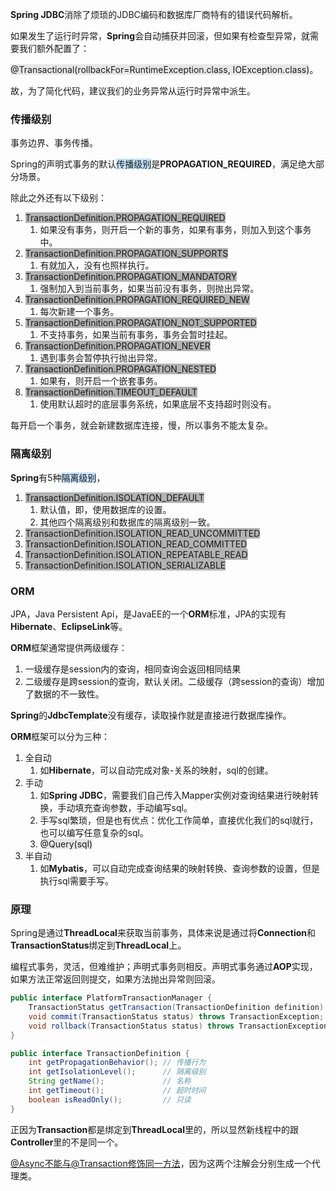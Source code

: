 **Spring  JDBC**消除了烦琐的JDBC编码和数据库厂商特有的错误代码解析。

如果发生了运行时异常，**Spring**会自动捕获并回滚，但如果有检查型异常，就需要我们额外配置了：

<span style=background:#e6e6e6>@Transactional(rollbackFor=RuntimeException.class, IOException.class)</span>。

故，为了简化代码，建议我们的业务异常从运行时异常中派生。



### 传播级别

事务边界、事务传播。

Spring的声明式事务的默认<span style=background:#c2e2ff>传播级别</span>是**PROPAGATION_REQUIRED**，满足绝大部分场景。

除此之外还有以下级别：

1. <span style=background:#b3b3b3>TransactionDefinition.PROPAGATION_REQUIRED</span>
   1. 如果没有事务，则开启一个新的事务，如果有事务，则加入到这个事务中。
2. <span style=background:#b3b3b3>TransactionDefinition.PROPAGATION_SUPPORTS</span>
   1. 有就加入，没有也照样执行。
3. <span style=background:#b3b3b3>TransactionDefinition.PROPAGATION_MANDATORY</span>
   1. 强制加入到当前事务，如果当前没有事务，则抛出异常。
4. <span style=background:#b3b3b3>TransactionDefinition.PROPAGATION_REQUIRED_NEW</span>
   1. 每次新建一个事务。
5. <span style=background:#b3b3b3>TransactionDefinition.PROPAGATION_NOT_SUPPORTED</span>
   1. 不支持事务，如果当前有事务，事务会暂时挂起。
6. <span style=background:#b3b3b3>TransactionDefinition.PROPAGATION_NEVER</span>
   1. 遇到事务会暂停执行抛出异常。
7. <span style=background:#b3b3b3>TransactionDefinition.PROPAGATION_NESTED</span>
   1. 如果有，则开启一个嵌套事务。
8. <span style=background:#b3b3b3>TransactionDefinition.TIMEOUT_DEFAULT</span>
   1. 使用默认超时的底层事务系统，如果底层不支持超时则没有。

每开启一个事务，就会新建数据库连接，慢，所以事务不能太复杂。



### 隔离级别

**Spring**有5种<span style=background:#c2e2ff>隔离级别</span>，

1. <span style=background:#b3b3b3>TransactionDefinition.ISOLATION_DEFAULT</span>
   1. 默认值，即，使用数据库的设置。
   2. 其他四个隔离级别和数据库的隔离级别一致。
2. <span style=background:#b3b3b3>TransactionDefinition.ISOLATION_READ_UNCOMMITTED</span>
3. <span style=background:#b3b3b3>TransactionDefinition.ISOLATION_READ_COMMITTED</span>
4. <span style=background:#b3b3b3>TransactionDefinition.ISOLATION_REPEATABLE_READ</span>
5. <span style=background:#b3b3b3>TransactionDefinition.ISOLATION_SERIALIZABLE</span>



### ORM

JPA，Java Persistent Api，是JavaEE的一个**ORM**标准，JPA的实现有**Hibernate**、**EclipseLink**等。

**ORM**框架通常提供两级缓存：

1. 一级缓存是session内的查询，相同查询会返回相同结果
2. 二级缓存是跨session的查询，默认关闭。二级缓存（跨session的查询）增加了数据的不一致性。

**Spring**的**JdbcTemplate**没有缓存，读取操作就是直接进行数据库操作。

**ORM**框架可以分为三种：

1. 全自动
   1. 如**Hibernate**，可以自动完成对象-关系的映射，sql的创建。
2. 手动
   1. 如**Spring JDBC**，需要我们自己传入Mapper实例对查询结果进行映射转换，手动填充查询参数，手动编写sql。
   2. 手写sql繁琐，但是也有优点：优化工作简单，直接优化我们的sql就行，也可以编写任意复杂的sql。
   3. <span style=background:#e6e6e6>@Query(sql)</span>
3. 半自动
   1. 如**Mybatis**，可以自动完成查询结果的映射转换、查询参数的设置，但是执行sql需要手写。



### 原理

Spring是通过**ThreadLocal**来获取当前事务，具体来说是通过将**Connection**和**TransactionStatus**绑定到**ThreadLocal**上。

编程式事务，灵活，但难维护；声明式事务则相反。声明式事务通过**AOP**实现，如果方法正常返回则提交，如果方法抛出异常则回滚。

```java
public interface PlatformTransactionManager {
	TransactionStatus getTransaction(TransactionDefinition definition) throws TransactionException; // 根据指定的传播行为，返回、创建事务
	void commit(TransactionStatus status) throws TransactionException; // 提交
	void rollback(TransactionStatus status) throws TransactionException; // 回滚
}
```

```java
public interface TransactionDefinition {
	int getPropagationBehavior(); // 传播行为
	int getIsolationLevel();	  // 隔离级别
	String getName();			  // 名称
	int getTimeout();			  // 超时时间
	boolean isReadOnly();		  // 只读
}
```

正因为**Transaction**都是绑定到**ThreadLocal**里的，所以显然新线程中的跟**Controller**里的不是同一个。



[@Async不能与@Transaction修饰同一方法](https://blog.csdn.net/blueheart20/article/details/44648667)，因为这两个注解会分别生成一个代理类。

